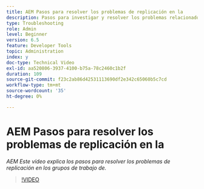 ```yaml
---
title: AEM Pasos para resolver los problemas de replicación en la
description: Pasos para investigar y resolver los problemas relacionados con la replicación
type: Troubleshooting
role: Admin
level: Beginner
version: 6.5
feature: Developer Tools
topic: Administration
index: y
doc-type: Technical Video
exl-id: aa520806-3937-4100-b75a-78c2460c1b2f
duration: 109
source-git-commit: f23c2ab86d42531113690df2e342c65060b5c7cd
workflow-type: tm+mt
source-wordcount: '35'
ht-degree: 0%

---
```


# AEM Pasos para resolver los problemas de replicación en la

*AEM Este vídeo explica los pasos para resolver los problemas de replicación en los grupos de trabajo de.*

>[!VIDEO](https://video.tv.adobe.com/v/335471?quality=12&learn=on)
